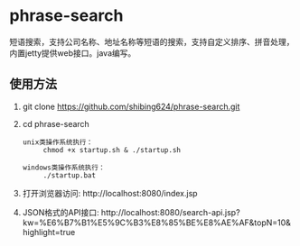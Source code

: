 # phrase-search
短语搜索，支持公司名称、地址名称等短语的搜索，支持自定义排序、拼音处理，内置jetty提供web接口。java编写。


## 使用方法

1. git clone https://github.com/shibing624/phrase-search.git
2. cd phrase-search

       unix类操作系统执行：
            chmod +x startup.sh & ./startup.sh
            
       windows类操作系统执行：
            ./startup.bat
            
3. 打开浏览器访问: http://localhost:8080/index.jsp
4. JSON格式的API接口: http://localhost:8080/search-api.jsp?kw=%E6%B7%B1%E5%9C%B3%E8%85%BE%E8%AE%AF&topN=10&highlight=true
